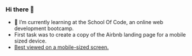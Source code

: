 ### Hi there 👋
- 🌱 I’m currently learning at the School Of Code, an online web development bootcamp.
- First task was to create a copy of the Airbnb landing page for a mobile sized device.
- [Best viewed on a mobile-sized screen.](https://peterston-e.github.io/SOC-precourse-airbnb/ "My best attempt")

<!--
**peterston-e/peterston-e** is a ✨ _special_ ✨ repository because its `README.md` (this file) appears on your GitHub profile.

Here are some ideas to get you started:

- 🔭 I’m currently working on ...
- 🌱 I’m currently learning ...
- 👯 I’m looking to collaborate on ...
- 🤔 I’m looking for help with ...
- 💬 Ask me about ...
- 📫 How to reach me: ...
- 😄 Pronouns: ...
- ⚡ Fun fact: ...
-->
